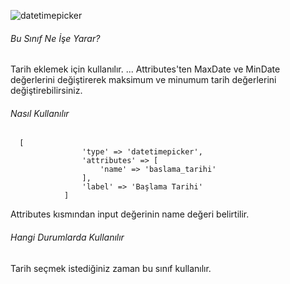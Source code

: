 ![datetimepicker](https://s3.eu-central-1.amazonaws.com/static.testbank.az/uploads/files/1-1618839796-ok-image.png)

###### Bu Sınıf Ne İşe Yarar?

Tarih eklemek için kullanılır. ...
Attributes'ten MaxDate ve MinDate değerlerini değiştirerek maksimum ve minumum tarih değerlerini değiştirebilirsiniz.

###### Nasıl Kullanılır

```
  [
                'type' => 'datetimepicker',
                'attributes' => [
                    'name' => 'baslama_tarihi'
                ],
                'label' => 'Başlama Tarihi'
            ]
```

Attributes kısmından input değerinin name değeri belirtilir.

###### Hangi Durumlarda Kullanılır
Tarih seçmek istediğiniz zaman bu sınıf kullanılır.

